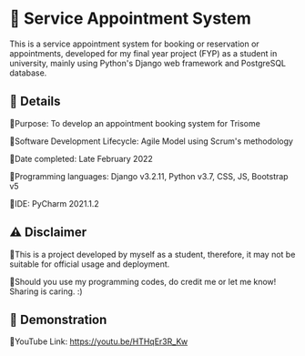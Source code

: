 # 📅 Service Appointment System
This is a service appointment system for booking or reservation or appointments, developed for my final year project (FYP) as a student in university, 
mainly using Python's Django web framework and PostgreSQL database.

## 📝 Details
🔹Purpose: To develop an appointment booking system for Trisome

🔹Software Development Lifecycle: Agile Model using Scrum's methodology

🔹Date completed: Late February 2022

🔹Programming languages: Django v3.2.11, Python v3.7, CSS, JS, Bootstrap v5

🔹IDE: PyCharm 2021.1.2

## ⚠️ Disclaimer
🔸This is a project developed by myself as a student, therefore, it may not be suitable for official usage and deployment.

🔸Should you use my programming codes, do credit me or let me know! Sharing is caring. :)

## 🎥 Demonstration
🔹YouTube Link: https://youtu.be/HTHqEr3R_Kw
